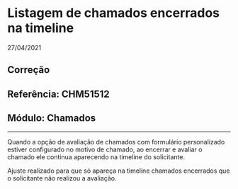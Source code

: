 # Listagem de chamados encerrados na timeline
27/04/2021
## Correção
## Referência: CHM51512
## Módulo: Chamados
***

Quando a opção de avaliação de chamados com formulário personalizado estiver configurado no motivo de chamado, ao encerrar e avaliar o chamado ele continua aparecendo na timeline do solicitante.

Ajuste realizado para que só apareça na timeline chamados encerrados que o solicitante não realizou a avaliação.